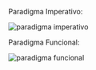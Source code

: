Paradigma Imperativo:

![paradigma imperativo](https://user-images.githubusercontent.com/28628031/154846150-82f820c2-bca3-4175-b0fe-075727e7524b.PNG)

Paradigma Funcional:

![paradigma funcional](https://user-images.githubusercontent.com/28628031/154846207-829227f6-a95a-484c-ab4b-1906dbbe14eb.PNG)




